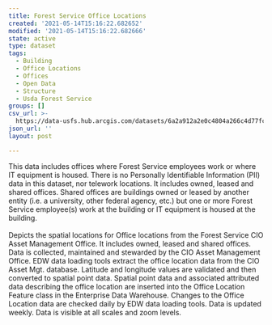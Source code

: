 ```yaml
---
title: Forest Service Office Locations
created: '2021-05-14T15:16:22.682652'
modified: '2021-05-14T15:16:22.682666'
state: active
type: dataset
tags:
  - Building
  - Office Locations
  - Offices
  - Open Data
  - Structure
  - Usda Forest Service
groups: []
csv_url: >-
  https://data-usfs.hub.arcgis.com/datasets/6a2a912a2e0c4804a266c4d77fcaa953_0.csv?outSR=%7B%22latestWkid%22%3A4269%2C%22wkid%22%3A4269%7D
json_url: ''
layout: post

---
```

<div>This data includes offices where Forest Service employees work or where IT equipment is housed. There is no Personally Identifiable Information (PII) data in this dataset, nor telework locations. It includes owned, leased and shared offices. Shared offices are buildings owned or leased by another entity (i.e. a university, other federal agency, etc.) but one or more Forest Service employee(s) work at the building or IT equipment is housed at the building.<br /></div><div><br /></div><div>Depicts the spatial locations for Office locations from the Forest Service CIO Asset Management Office. It includes owned, leased and shared offices. Data is collected, maintained and stewarded by the CIO Asset Management Office. EDW data loading tools extract the office location data from the CIO Asset Mgt. database. Latitude and longitude values are validated and then converted to spatial point data. Spatial point data and associated attributed data describing the office location are inserted into the Office Location Feature class in the Enterprise Data Warehouse. Changes to the Office Location data are checked daily by EDW data loading tools. Data is updated weekly. Data is visible at all scales and zoom levels.<br /></div>
